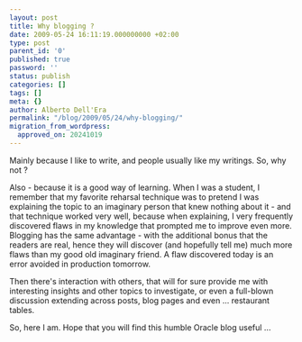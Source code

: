 ```yaml
---
layout: post
title: Why blogging ?
date: 2009-05-24 16:11:19.000000000 +02:00
type: post
parent_id: '0'
published: true
password: ''
status: publish
categories: []
tags: []
meta: {}
author: Alberto Dell'Era
permalink: "/blog/2009/05/24/why-blogging/"
migration_from_wordpress:
  approved_on: 20241019
---
```

Mainly because I like to write, and people usually like my writings. So, why not ?

Also - because it is a good way of learning. When I was a student, I remember that my favorite reharsal technique was to pretend I was explaining the topic to an imaginary person that knew nothing about it - and that technique worked very well, because when explaining, I very frequently discovered flaws in my knowledge that prompted me to improve even more. Blogging has the same advantage - with the additional bonus that the readers are real, hence they will discover (and hopefully tell me) much more flaws than my good old imaginary friend. A flaw discovered today is an error avoided in production tomorrow.

Then there's interaction with others, that will for sure provide me with interesting insights and other topics to investigate, or even a full-blown discussion extending across posts, blog pages and even ... restaurant tables.

So, here I am. Hope that you will find this humble Oracle blog useful ...
